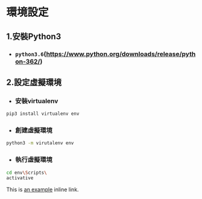 

# 環境設定
## 1.安裝Python3
  * ### `python3.6`(https://www.python.org/downloads/release/python-362/)

## 2.設定虛擬環境
  * ### 安裝virtualenv

  ```sh
  pip3 install virtualenv env
  ```
  * ### 創建虛擬環境
  ```sh
  python3 -m virutalenv env 
  ```
  
  * ### 執行虛擬環境
  ```sh
  cd env\Scripts\
  activative
  ```
This is [an example](http://example.com/ "Title") inline link.
